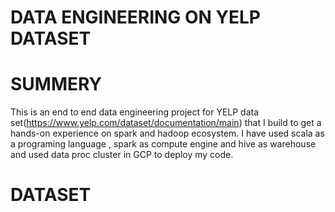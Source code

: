 # DATA ENGINEERING ON YELP DATASET


# SUMMERY

This is an end to end data engineering project for YELP data set(https://www.yelp.com/dataset/documentation/main) that I build to get a hands-on experience on spark and hadoop ecosystem.
I have used scala as a programing language , spark as compute engine and hive as warehouse and
used data proc cluster in GCP to deploy my code. 

# DATASET




